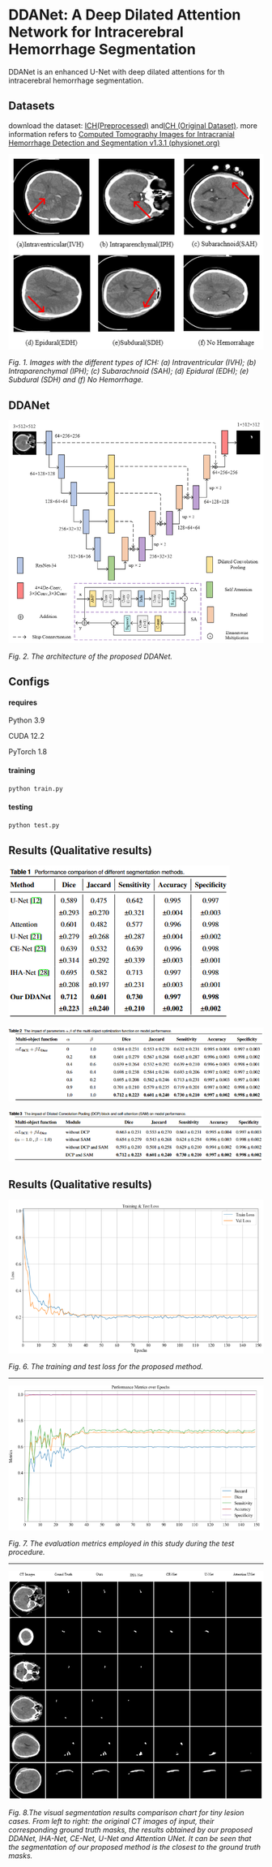 # DDANet: A Deep Dilated Attention Network for Intracerebral Hemorrhage Segmentation

DDANet is an enhanced U-Net with deep dilated attentions for th intracerebral hemorrhage segmentation.

## Datasets

download the dataset: [ICH(Preprocessed)](https://pan.baidu.com/s/1sP5-daDsDdI0oBpoQFJ15A?pwd=qr7d) and[ICH (Original Dataset)](https://pan.baidu.com/s/1HNB0b6zH84yX25-InZ8C4w?pwd=uu5v). more information refers to [Computed Tomography Images for Intracranial Hemorrhage Detection and Segmentation v1.3.1 (physionet.org)](https://physionet.org/content/ct-ich/1.3.1/)

![](./results/Fig-1.PNG)

*Fig. 1. Images with the different types of ICH: (a) Intraventricular (IVH); (b) Intraparenchymal (IPH); (c) Subarachnoid (SAH); (d) Epidural (EDH); (e) Subdural (SDH) and (f) No Hemorrhage.*

## DDANet

![](./results/Fig-2.png)

*Fig. 2. The architecture of the proposed DDANet.*

## Configs

#### requires

Python 3.9

CUDA 12.2

PyTorch 1.8

#### training

```bash
python train.py
```

#### testing

```bash
python test.py
```

## Results (Qualitative results)

![](./results/Tab-1.png)

![](./results/Tab-2.png)

![](./results/Tab-3.png)

## Results (Qualitative results)

![](./results/Fig-6.PNG)

*Fig. 6. The training and test loss for the proposed method.*

---

![](./results/Fig-7.PNG)

*Fig. 7. The evaluation metrics employed in this study during the test procedure.*

---

![](./results/Fig-8.png)

*Fig. 8.The visual segmentation results comparison chart for tiny lesion cases. From left to right: the original CT images of input, their corresponding ground truth masks, the results  obtained by our proposed DDANet, IHA-Net, CE-Net, U-Net and Attention UNet. It can be seen that the segmentation of our proposed method is the closest to the  ground truth masks.*
